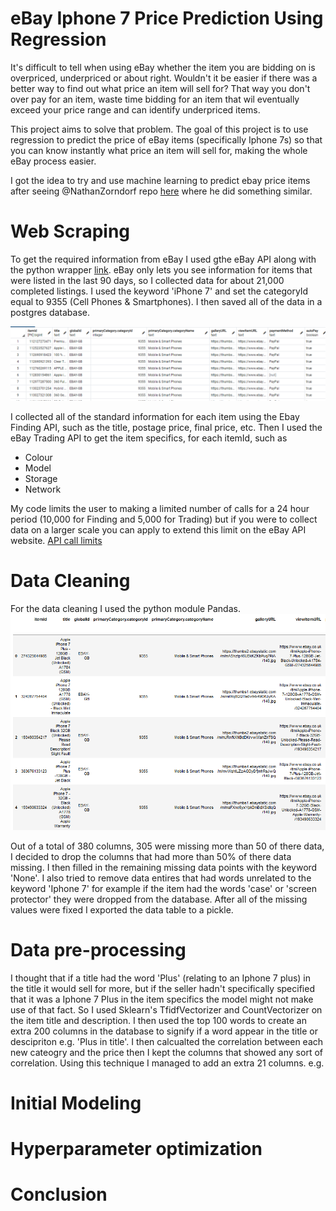 # eBay Iphone 7 Price Prediction Using Regression
It's difficult to tell when using eBay whether the item you are bidding on is overpriced, underpriced or about right. Wouldn't it be easier if there was a better way to find out what price an item will sell for? That way you don't over pay for an item, waste time bidding for an item that wil eventually exceed your price range and can identify underpriced items.

This project aims to solve that problem. The goal of this project is to use regression to predict the price of eBay items (specifically Iphone 7s) so that you can know instantly what price an item will sell for, making the whole eBay process easier.

I got the idea to try and use machine learning to predict ebay price items after seeing @NathanZorndorf repo [here](https://github.com/NathanZorndorf/ebay-price-predictor) where he did something similar.
# Web Scraping
To get the required information from eBay I used gthe eBay API along with the python wrapper [link](https://github.com/timotheus/ebaysdk-python). eBay only lets you see information for items that were listed in the last 90 days, so I collected data for about 21,000 completed listings. I used the keyword 'iPhone 7' and set the categoryId equal to 9355 (Cell Phones & Smartphones). I then saved all of the data in a postgres database.

![](Images/iphonedb.PNG)

I collected all of the standard information for each item using the Ebay Finding API, such as the title, postage price, final price, etc. Then I used the eBay Trading API to get the item specifics, for each itemId, such as 
* Colour
* Model
* Storage
* Network

My code limits the user to making a limited number of calls for a 24 hour period (10,000 for Finding and 5,000 for Trading) but if you were to collect data on a larger scale you can apply to extend this limit on the eBay API website. [API call limits](https://developer.ebay.com/support/api-call-limits)

# Data Cleaning
For the data cleaning I used the python module Pandas. 
![](Images/pandasdb.PNG)

Out of a total of 380 columns, 305 were missing more than 50 of there data, I decided to drop the columns that had more than 50% of there data missing. I then filled in the remaining missing data points with the keyword 'None'. I also tried to remove data entires that had words unrelated to the keyword 'Iphone 7' for example if the item had the words 'case' or 'screen protector' they were dropped from the database. After all of the missing values were fixed I exported the data table to a pickle.

# Data pre-processing
I thought that if a title had the word 'Plus' (relating to an Iphone 7 plus) in the title it would sell for more, but if the seller hadn't specifically specified that it was a Iphone 7 Plus in the item specifics the model might not make use of that fact. So I used Sklearn's TfidfVectorizer and CountVectorizer on the item title and description. I then used the top 100 words to create an extra 200 columns in the database to signify if a word appear in the title or descipriton e.g. 'Plus in title'. I then calcualted the correlation between each new cateogry and the price then I kept the columns that showed any sort of correlation. Using this technique I managed to add an extra 21 columns. 
e.g.

# Initial Modeling


# Hyperparameter optimization
# Conclusion
